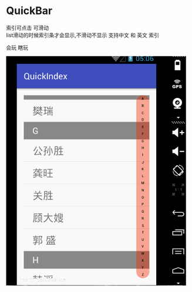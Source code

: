 # QuickBar
  索引可点击 可滑动  
  list滑动的时候索引条才会显示,不滑动不显示
  支持中文 和 英文 索引 

会玩
瞎玩

![Sample AdLoopView Demo](https://raw.githubusercontent.com/wanghao200906/QuickBar/master/quickindex/quickindex.gif)
